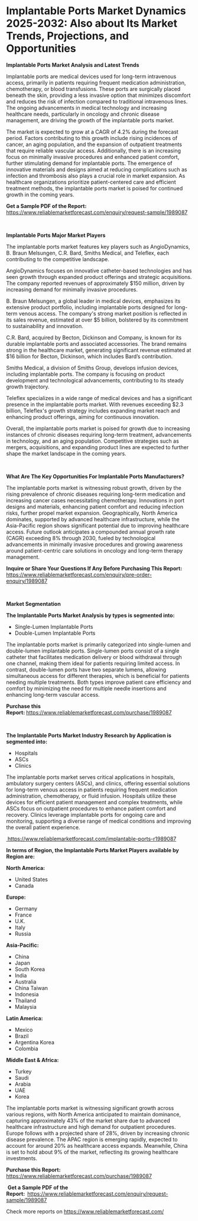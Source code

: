 <p><h1>Implantable Ports Market Dynamics 2025-2032: Also about Its Market Trends, Projections, and Opportunities</h1></p><p><strong>Implantable Ports Market Analysis and Latest Trends</strong></p>
<p><p>Implantable ports are medical devices used for long-term intravenous access, primarily in patients requiring frequent medication administration, chemotherapy, or blood transfusions. These ports are surgically placed beneath the skin, providing a less invasive option that minimizes discomfort and reduces the risk of infection compared to traditional intravenous lines. The ongoing advancements in medical technology and increasing healthcare needs, particularly in oncology and chronic disease management, are driving the growth of the implantable ports market.</p><p>The market is expected to grow at a CAGR of 4.2% during the forecast period. Factors contributing to this growth include rising incidences of cancer, an aging population, and the expansion of outpatient treatments that require reliable vascular access. Additionally, there is an increasing focus on minimally invasive procedures and enhanced patient comfort, further stimulating demand for implantable ports. The emergence of innovative materials and designs aimed at reducing complications such as infection and thrombosis also plays a crucial role in market expansion. As healthcare organizations prioritize patient-centered care and efficient treatment methods, the implantable ports market is poised for continued growth in the coming years.</p></p>
<p><strong>Get a Sample PDF of the Report:&nbsp;</strong> <a href="https://www.reliablemarketforecast.com/enquiry/request-sample/1989087?utm_campaign=2603&utm_medium=2&utm_source=Github&utm_content=ia&utm_term=04032025&utm_id=implantable-ports">https://www.reliablemarketforecast.com/enquiry/request-sample/1989087</a></p>
<p>&nbsp;</p>
<p><strong>Implantable Ports Major Market Players</strong></p>
<p><p>The implantable ports market features key players such as AngioDynamics, B. Braun Melsungen, C.R. Bard, Smiths Medical, and Teleflex, each contributing to the competitive landscape.</p><p>AngioDynamics focuses on innovative catheter-based technologies and has seen growth through expanded product offerings and strategic acquisitions. The company reported revenues of approximately $150 million, driven by increasing demand for minimally invasive procedures.</p><p>B. Braun Melsungen, a global leader in medical devices, emphasizes its extensive product portfolio, including implantable ports designed for long-term venous access. The company's strong market position is reflected in its sales revenue, estimated at over $5 billion, bolstered by its commitment to sustainability and innovation.</p><p>C.R. Bard, acquired by Becton, Dickinson and Company, is known for its durable implantable ports and associated accessories. The brand remains strong in the healthcare market, generating significant revenue estimated at $16 billion for Becton, Dickinson, which includes Bard’s contribution.</p><p>Smiths Medical, a division of Smiths Group, develops infusion devices, including implantable ports. The company is focusing on product development and technological advancements, contributing to its steady growth trajectory.</p><p>Teleflex specializes in a wide range of medical devices and has a significant presence in the implantable ports market. With revenues exceeding $2.3 billion, Teleflex's growth strategy includes expanding market reach and enhancing product offerings, aiming for continuous innovation.</p><p>Overall, the implantable ports market is poised for growth due to increasing instances of chronic diseases requiring long-term treatment, advancements in technology, and an aging population. Competitive strategies such as mergers, acquisitions, and expanding product lines are expected to further shape the market landscape in the coming years.</p></p>
<p>&nbsp;</p>
<p><strong>What Are The Key Opportunities For Implantable Ports Manufacturers?</strong></p>
<p><p>The implantable ports market is witnessing robust growth, driven by the rising prevalence of chronic diseases requiring long-term medication and increasing cancer cases necessitating chemotherapy. Innovations in port designs and materials, enhancing patient comfort and reducing infection risks, further propel market expansion. Geographically, North America dominates, supported by advanced healthcare infrastructure, while the Asia-Pacific region shows significant potential due to improving healthcare access. Future outlook anticipates a compounded annual growth rate (CAGR) exceeding 8% through 2030, fueled by technological advancements in minimally invasive procedures and growing awareness around patient-centric care solutions in oncology and long-term therapy management.</p></p>
<p><strong>Inquire or Share Your Questions If Any Before Purchasing This Report:</strong> <a href="https://www.reliablemarketforecast.com/enquiry/pre-order-enquiry/1989087?utm_campaign=2603&utm_medium=2&utm_source=Github&utm_content=ia&utm_term=04032025&utm_id=implantable-ports">https://www.reliablemarketforecast.com/enquiry/pre-order-enquiry/1989087</a></p>
<p>&nbsp;</p>
<p><strong>Market Segmentation</strong></p>
<p><strong>The Implantable Ports Market Analysis by types is segmented into:</strong></p>
<p><ul><li>Single-Lumen Implantable Ports</li><li>Double-Lumen Implantable Ports</li></ul></p>
<p><p>The implantable ports market is primarily categorized into single-lumen and double-lumen implantable ports. Single-lumen ports consist of a single catheter that facilitates medication delivery or blood withdrawal through one channel, making them ideal for patients requiring limited access. In contrast, double-lumen ports have two separate lumens, allowing simultaneous access for different therapies, which is beneficial for patients needing multiple treatments. Both types improve patient care efficiency and comfort by minimizing the need for multiple needle insertions and enhancing long-term vascular access.</p></p>
<p><strong>Purchase this Report:&nbsp;</strong><a href="https://www.reliablemarketforecast.com/purchase/1989087?utm_campaign=2603&utm_medium=2&utm_source=Github&utm_content=ia&utm_term=04032025&utm_id=implantable-ports">https://www.reliablemarketforecast.com/purchase/1989087</a></p>
<p>&nbsp;</p>
<p><strong>The Implantable Ports Market Industry Research by Application is segmented into:</strong></p>
<p><ul><li>Hospitals</li><li>ASCs</li><li>Clinics</li></ul></p>
<p><p>The implantable ports market serves critical applications in hospitals, ambulatory surgery centers (ASCs), and clinics, offering essential solutions for long-term venous access in patients requiring frequent medication administration, chemotherapy, or fluid infusion. Hospitals utilize these devices for efficient patient management and complex treatments, while ASCs focus on outpatient procedures to enhance patient comfort and recovery. Clinics leverage implantable ports for ongoing care and monitoring, supporting a diverse range of medical conditions and improving the overall patient experience.</p></p>
<p><a href="https://www.reliablemarketforecast.com/implantable-ports-r1989087?utm_campaign=2603&utm_medium=2&utm_source=Github&utm_content=ia&utm_term=04032025&utm_id=implantable-ports">&nbsp;https://www.reliablemarketforecast.com/implantable-ports-r1989087</a></p>
<p><strong>In terms of Region, the Implantable Ports Market Players available by Region are:</strong></p>
<p>
    <p> <strong> North America: </strong>
        <ul>
            <li>United States</li>
            <li>Canada</li>
        </ul>
        </p> 
    <p> <strong> Europe: </strong>
        <ul>
            <li>Germany</li>
            <li>France</li>
            <li>U.K.</li>
            <li>Italy</li>
            <li>Russia</li>
        </ul>
        </p> 
    <p> <strong> Asia-Pacific: </strong>
        <ul>
            <li>China</li>
            <li>Japan</li>
            <li>South Korea</li>
            <li>India</li>
            <li>Australia</li>
            <li>China Taiwan</li>
            <li>Indonesia</li>
            <li>Thailand</li>
            <li>Malaysia</li>
        </ul>
        </p> 
    <p> <strong> Latin America: </strong>
        <ul>
            <li>Mexico</li>
            <li>Brazil</li>
            <li>Argentina Korea</li>
            <li>Colombia</li>
        </ul>
        </p> 
    <p> <strong> Middle East & Africa: </strong>
        <ul>
            <li>Turkey</li>
            <li>Saudi</li>
            <li>Arabia</li>
            <li>UAE</li>
            <li>Korea</li>
        </ul>
    </p>
    </p>
<p><p>The implantable ports market is witnessing significant growth across various regions, with North America anticipated to maintain dominance, capturing approximately 43% of the market share due to advanced healthcare infrastructure and high demand for outpatient procedures. Europe follows with a projected share of 28%, driven by increasing chronic disease prevalence. The APAC region is emerging rapidly, expected to account for around 20% as healthcare access expands. Meanwhile, China is set to hold about 9% of the market, reflecting its growing healthcare investments.</p></p>
<p><strong>Purchase this Report: </strong><a href="https://www.reliablemarketforecast.com/purchase/1989087?utm_campaign=2603&utm_medium=2&utm_source=Github&utm_content=ia&utm_term=04032025&utm_id=implantable-ports">https://www.reliablemarketforecast.com/purchase/1989087</a></p>
<p>&nbsp;<strong>Get a Sample PDF of the Report:&nbsp;&nbsp;</strong><a href="https://www.reliablemarketforecast.com/enquiry/request-sample/1989087?utm_campaign=2603&utm_medium=2&utm_source=Github&utm_content=ia&utm_term=04032025&utm_id=implantable-ports">https://www.reliablemarketforecast.com/enquiry/request-sample/1989087</a></p>
<p><strong></strong></p>
<p>Check more reports on <a href="https://www.reliablemarketforecast.com/?utm_campaign=2603&utm_medium=2&utm_source=Github&utm_content=ia&utm_term=04032025&utm_id=implantable-ports">https://www.reliablemarketforecast.com/</a></p>